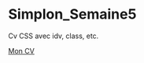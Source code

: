# Simplon_Semaine5
<p>Cv CSS avec idv, class, etc.</p>
<a href="https://cdn.rawgit.com/AnoukG/Simplon_Semaine5/56ed4e0d/index.html" target="_blank">Mon CV</a>
